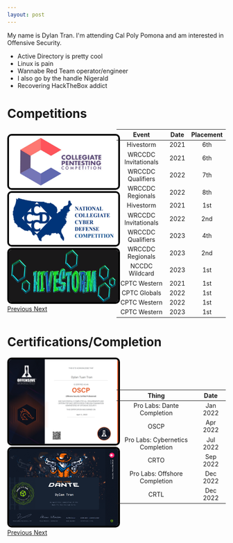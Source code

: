 ```yaml
---
layout: post
---
```

<head>
  <style> /*center text, make 3 columns of equal width, remove the white border this theme has by default*/
    th {text-align: center; border-bottom: 0px;}
    td {text-align: center; border-bottom: 0px;}
    .card{background-color: inherit}
    .btn-link{color:#FFFFFF}
    .btn-link:hover{color: #dad42b; text-decoration: underline;}
    .card-header{background-color: rgba(0,0,0,.25);}
    html  {height: 100%;}
    body {height: 100%;}
    .carousel-item img { border: 4px solid #000000; border-radius: 10px; }
  </style>
</head>
  
  My name is Dylan Tran. I'm attending Cal Poly Pomona and am interested in Offensive Security.
  
  - Active Directory is pretty cool
  - Linux is pain
  - Wannabe Red Team operator/engineer
  - I also go by the handle Nigerald
  - Recovering HackTheBox addict


# Competitions

<div style="display: flex; justify-content: center; align-items: center; justify-content: center;">
  <div id="carouselExampleControls" class="carousel slide" data-ride="carousel" style="max-width: 50%; max-height: 50%;">
    <div class="carousel-inner">
      <div class="carousel-item active">
        <img src="https://github.com/susMdT/secondsite.github.io/blob/master/assets/img/CPTC.png?raw=true" class="d-block w-100" alt="...">
      </div>
      <div class="carousel-item">
        <img src="https://github.com/susMdT/secondsite.github.io/blob/master/assets/img/CCDC.png?raw=true" class="d-block w-100" alt="...">
      </div>
      <div class="carousel-item">
        <img src="https://github.com/susMdT/secondsite.github.io/blob/master/assets/img/Hivestorm.png?raw=true" class="d-block w-100" alt="...">
      </div>
    </div>
    <a class="carousel-control-prev" href="#carouselExampleControls" role="button" data-slide="prev">
      <span class="carousel-control-prev-icon" aria-hidden="true"></span>
      <span class="sr-only">Previous</span>
    </a>
    <a class="carousel-control-next" href="#carouselExampleControls" role="button" data-slide="next">
      <span class="carousel-control-next-icon" aria-hidden="true"></span>
      <span class="sr-only">Next</span>
    </a>
  </div>

  <table style="max-width: 50%; margin-left: 20px; margin: 0 auto;">
    <thead>
      <tr>
        <th>Event</th>
        <th>Date</th>
        <th>Placement</th>
      </tr>
    </thead>
    <tbody>
      <tr>
        <td>Hivestorm</td>
        <td>2021</td>
        <td>6th</td>
      </tr>
      <tr>
        <td>WRCCDC Invitationals</td>
        <td>2021</td>
        <td>6th</td>
      </tr>
      <tr>
        <td>WRCCDC Qualifiers</td>
        <td>2022</td>
        <td>7th</td>
      </tr>
      <tr>
        <td>WRCCDC Regionals</td>
        <td>2022</td>
        <td>8th</td>
      </tr>
      <tr>
        <td>Hivestorm</td>
        <td>2021</td>
        <td>1st</td>
      </tr>
      <tr>
        <td>WRCCDC Invitationals</td>
        <td>2022</td>
        <td>2nd</td>
      </tr>
      <tr>
        <td>WRCCDC Qualifiers</td>
        <td>2023</td>
        <td>4th</td>
      </tr>
      <tr>
        <td>WRCCDC Regionals</td>
        <td>2023</td>
        <td>2nd</td>
      </tr>
      <tr>
        <td>NCCDC Wildcard</td>
        <td>2023</td>
        <td>1st</td>
      </tr>
      <tr>
        <td>CPTC Western</td>
        <td>2021</td>
        <td>1st</td>
      </tr>
      <tr>
      <td>CPTC Globals</td>
        <td>2022</td>
        <td>1st</td>
      </tr>
      <tr>
        <td>CPTC Western</td>
        <td>2022</td>
        <td>1st</td>
      </tr>
      <tr>
        <td>CPTC Western</td>
        <td>2023</td>
        <td>1st</td>
      </tr>
    </tbody>
  </table>
</div>


# Certifications/Completion

<div style="display: flex; justify-content: center; align-items: center; justify-content: center;">
  <div id="carouselExampleControls2" class="carousel slide" data-ride="carousel" style="max-width: 50%; max-height: 50%;" >
    <div class="carousel-inner">
      <div class="carousel-item active">
        <img src="https://github.com/susMdT/secondsite.github.io/blob/master/assets/img/oscp%20screenshot.PNG?raw=true" class="d-block w-100" alt="...">
      </div>
      <div class="carousel-item">
        <img src="https://github.com/susMdT/secondsite.github.io/blob/master/assets/img/Dante.PNG?raw=true" class="d-block w-100" alt="...">
      </div>
    </div>
    <a class="carousel-control-prev" href="#carouselExampleControls2" role="button" data-slide="prev">
      <span class="carousel-control-prev-icon" aria-hidden="true"></span>
      <span class="sr-only">Previous</span>
    </a>
    <a class="carousel-control-next" href="#carouselExampleControls2" role="button" data-slide="next">
      <span class="carousel-control-next-icon" aria-hidden="true"></span>
      <span class="sr-only">Next</span>
    </a>
  </div>
  <table style="max-width: 50%; margin-left: 20px; margin: 0 auto;">
    <thead>
      <tr>
        <th>Thing</th>
        <th>Date</th>
      </tr>
    </thead>
    <tbody>
      <tr>
        <td>Pro Labs: Dante Completion</td>
        <td>Jan 2022</td>
      </tr>
      <tr>
        <td>OSCP</td>
        <td>Apr 2022</td>
      </tr>
      <tr>
        <td>Pro Labs: Cybernetics Completion</td>
        <td>Jul 2022</td>
      </tr>
      <tr>
        <td>CRTO</td>
        <td>Sep 2022</td>
      </tr>
      <tr>
        <td>Pro Labs: Offshore Completion</td>
        <td>Dec 2022</td>
      </tr>
      <tr>
        <td>CRTL</td>
        <td>Dec 2022</td>
      </tr>
    </tbody>
  </table>
</div>
